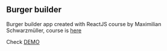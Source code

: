 ## Burger builder

Burger builder app created with ReactJS course by Maximilian Schwarzmüller, course is [here](https://www.udemy.com/course/react-the-complete-guide-incl-redux/)

Check [DEMO](https://filip-sutkowy.github.io/burgerapp)
